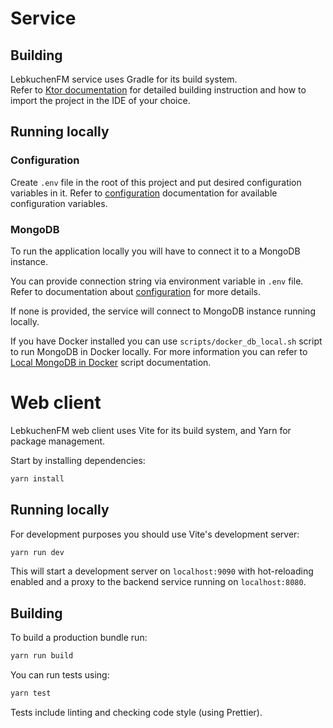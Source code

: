 # Service

## Building
LebkuchenFM service uses Gradle for its build system.\
Refer to [Ktor documentation](https://ktor.io/docs) for detailed building instruction and how to import the project in the IDE of your choice.

## Running locally

### Configuration
Create `.env` file in the root of this project and put desired configuration variables in it.
Refer to [configuration](./configuration.md) documentation for available configuration variables.

### MongoDB
To run the application locally you will have to connect it to a MongoDB instance.

You can provide connection string via environment variable in `.env` file.
Refer to documentation about [configuration](./configuration.md) for more details.

If none is provided, the service will connect to MongoDB instance running locally.

If you have Docker installed you can use `scripts/docker_db_local.sh` script to run MongoDB in Docker locally.
For more information you can refer to [Local MongoDB in Docker](./scripts.md) script documentation.


# Web client
LebkuchenFM web client uses Vite for its build system, and Yarn for package management.

Start by installing dependencies:
```sh
yarn install
```

## Running locally
For development purposes you should use Vite's development server:
```sh
yarn run dev
```

This will start a development server on `localhost:9090` with hot-reloading enabled and a proxy to the backend service running on `localhost:8080`.

## Building
To build a production bundle run:
```sh
yarn run build
```

You can run tests using:
```sh
yarn test
```
Tests include linting and checking code style (using Prettier).
